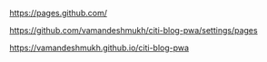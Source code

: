 

https://pages.github.com/


https://github.com/vamandeshmukh/citi-blog-pwa/settings/pages

https://vamandeshmukh.github.io/citi-blog-pwa




